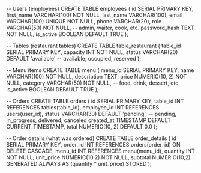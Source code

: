 -- Users (employees)
CREATE TABLE employees (
    id SERIAL PRIMARY KEY,
    first_name VARCHAR(100) NOT NULL,
    last_name VARCHAR(100),
    email VARCHAR(100) UNIQUE NOT NULL,
    phone VARCHAR(20),
    role VARCHAR(50) NOT NULL, -- admin, waiter, cook, etc.
    password_hash TEXT NOT NULL,
    is_active BOOLEAN DEFAULT TRUE
);

-- Tables (restaurant tables)
CREATE TABLE table_restaurant (
    table_id SERIAL PRIMARY KEY,
    capacity INT NOT NULL,
    status VARCHAR(20) DEFAULT 'available' -- available, occupied, reserved
);

-- Menu items
CREATE TABLE menu (
    menu_id SERIAL PRIMARY KEY,
    name VARCHAR(100) NOT NULL,
    description TEXT,
    price NUMERIC(10, 2) NOT NULL,
    category VARCHAR(50) NOT NULL, -- food, drink, dessert, etc.
    is_active BOOLEAN DEFAULT TRUE
);

-- Orders
CREATE TABLE orders (
    id SERIAL PRIMARY KEY,
    table_id INT REFERENCES tables(table_id),
    employee_id INT REFERENCES users(user_id),
    status VARCHAR(30) DEFAULT 'pending', -- pending, in_progress, delivered, canceled
    created_at TIMESTAMP DEFAULT CURRENT_TIMESTAMP,
    total NUMERIC(10, 2) DEFAULT 0.0
);

-- Order details (what was ordered)
CREATE TABLE order_details (
    id SERIAL PRIMARY KEY,
    order_id INT REFERENCES orders(order_id) ON DELETE CASCADE,
    menu_id INT REFERENCES menu(menu_id),
    quantity INT NOT NULL,
    unit_price NUMERIC(10,2) NOT NULL,
    subtotal NUMERIC(10,2) GENERATED ALWAYS AS (quantity * unit_price) STORED
);
